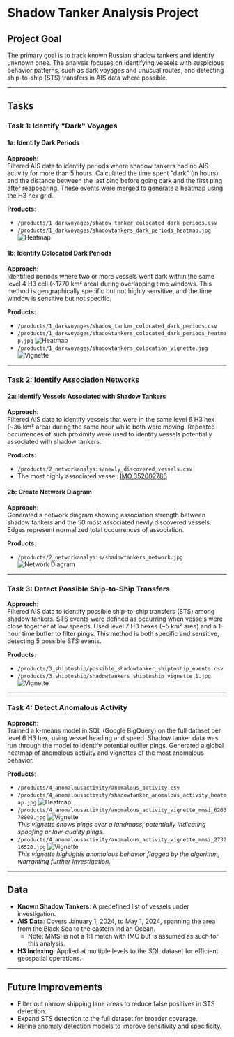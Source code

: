 # Shadow Tanker Analysis Project

## Project Goal
The primary goal is to track known Russian shadow tankers and identify unknown ones. The analysis focuses on identifying vessels with suspicious behavior patterns, such as dark voyages and unusual routes, and detecting ship-to-ship (STS) transfers in AIS data where possible.

---

## Tasks

### Task 1: Identify "Dark" Voyages
#### 1a: Identify Dark Periods
**Approach**:  
Filtered AIS data to identify periods where shadow tankers had no AIS activity for more than 5 hours. Calculated the time spent "dark" (in hours) and the distance between the last ping before going dark and the first ping after reappearing. These events were merged to generate a heatmap using the H3 hex grid.

**Products**:
- `/products/1_darkvoyages/shadow_tanker_colocated_dark_periods.csv`
- `/products/1_darkvoyages/shadowtankers_dark_periods_heatmap.jpg` ![Heatmap](products/1_darkvoyages/shadowtankers_dark_periods_heatmap.jpg)

#### 1b: Identify Colocated Dark Periods
**Approach**:  
Identified periods where two or more vessels went dark within the same level 4 H3 cell (~1770 km² area) during overlapping time windows. This method is geographically specific but not highly sensitive, and the time window is sensitive but not specific.

**Products**:
- `/products/1_darkvoyages/shadow_tanker_colocated_dark_periods.csv`
- `/products/1_darkvoyages/shadowtankers_colocated_dark_periods_heatmap.jpg` ![Heatmap](products/1_darkvoyages/shadowtankers_colocated_dark_periods_heatmap.jpg)
- `/products/1_darkvoyages/shadowtankers_colocation_vignette.jpg` ![Vignette](products/1_darkvoyages/shadowtankers_colocation_vignette.jpg)

---

### Task 2: Identify Association Networks
#### 2a: Identify Vessels Associated with Shadow Tankers
**Approach**:  
Filtered AIS data to identify vessels that were in the same level 6 H3 hex (~36 km² area) during the same hour while both were moving. Repeated occurrences of such proximity were used to identify vessels potentially associated with shadow tankers.

**Products**:
- `/products/2_networkanalysis/newly_discovered_vessels.csv`
- The most highly associated vessel: [IMO 352002786](https://www.marinetraffic.com/en/ais/details/ships/shipid:3166/mmsi:352002786/imo:9302970/vessel:SAGAR1)

#### 2b: Create Network Diagram
**Approach**:  
Generated a network diagram showing association strength between shadow tankers and the 50 most associated newly discovered vessels. Edges represent normalized total occurrences of association.

**Products**:
- `/products/2_networkanalysis/shadowtankers_network.jpg` ![Network Diagram](products/2_networkanalysis/shadowtankers_network.jpg)

---

### Task 3: Detect Possible Ship-to-Ship Transfers
**Approach**:  
Filtered AIS data to identify possible ship-to-ship transfers (STS) among shadow tankers. STS events were defined as occurring when vessels were close together at low speeds. Used level 7 H3 hexes (~5 km² area) and a 1-hour time buffer to filter pings. This method is both specific and sensitive, detecting 5 possible STS events.

**Products**:
- `/products/3_shiptoship/possible_shadowtanker_shiptoship_events.csv`
- `/products/3_shiptoship/shadowtankers_shiptoship_vignette_1.jpg` ![Vignette](products/3_shiptoship/shadowtankers_shiptoship_vignette_1.jpg)

---

### Task 4: Detect Anomalous Activity
**Approach**:  
Trained a k-means model in SQL (Google BigQuery) on the full dataset per level 6 H3 hex, using vessel heading and speed. Shadow tanker data was run through the model to identify potential outlier pings. Generated a global heatmap of anomalous activity and vignettes of the most anomalous behavior.

**Products**:
- `/products/4_anomalousactivity/anomalous_activity.csv`
- `/products/4_anomalousactivity/shadowtanker_anomalous_activity_heatmap.jpg` ![Heatmap](products/4_anomalousactivity/shadowtanker_anomalous_activity_heatmap.jpg)
- `/products/4_anomalousactivity/anomalous_activity_vignette_mmsi_626378000.jpg` ![Vignette](products/4_anomalousactivity/anomalous_activity_vignette_mmsi_626378000.jpg)  
  *This vignette shows pings over a landmass, potentially indicating spoofing or low-quality pings.*
- `/products/4_anomalousactivity/anomalous_activity_vignette_mmsi_273216520.jpg` ![Vignette](products/4_anomalousactivity/anomalous_activity_vignette_mmsi_273216520.jpg)  
  *This vignette highlights anomalous behavior flagged by the algorithm, warranting further investigation.*

---

## Data
- **Known Shadow Tankers**: A predefined list of vessels under investigation.
- **AIS Data**: Covers January 1, 2024, to May 1, 2024, spanning the area from the Black Sea to the eastern Indian Ocean.
  - Note: MMSI is not a 1:1 match with IMO but is assumed as such for this analysis.
- **H3 Indexing**: Applied at multiple levels to the SQL dataset for efficient geospatial operations.

---

## Future Improvements
- Filter out narrow shipping lane areas to reduce false positives in STS detection.
- Expand STS detection to the full dataset for broader coverage.
- Refine anomaly detection models to improve sensitivity and specificity.
